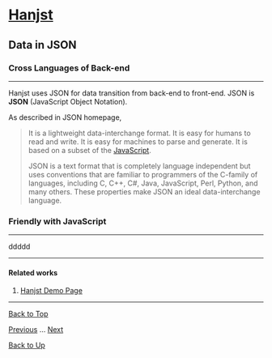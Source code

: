 # [Hanjst](/hanjst/index)
## Data in JSON
### Cross Languages of Back-end
---
Hanjst uses JSON for data transition from back-end to front-end.
JSON is **JSON** (JavaScript Object Notation).

As described in JSON homepage, 
>It is a lightweight data-interchange format. It is easy for humans to read and write. It is easy for machines to parse and generate. It is based on a subset of the [JavaScript](http://javascript.crockford.com/).
>
>JSON is a text format that is completely language independent but uses conventions that are familiar to programmers of the C-family of languages, including C, C++, C#, Java, JavaScript, Perl, Python, and many others. These properties make JSON an ideal data-interchange language.




### Friendly with JavaScript
---

ddddd



---

#### Related works

1. [Hanjst Demo Page](https://ufqi.com/dev/hanjst/)


---

[Back to Top](/hanjst/data-in-json)

[Previous](./hanjst-replacement) ... [Next](./)

[Back to Up](/hanjst/index)
<!--stackedit_data:
eyJoaXN0b3J5IjpbLTI1MDY3MDQ4OSwxMzU1MzcwMjM2XX0=
-->